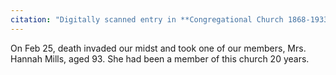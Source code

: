 ```yaml
---
citation: "Digitally scanned entry in **Congregational Church 1868-1933 Minutes of meetings and Membership**, used with permisson from Caroline Valley Community Church."
---
```

On Feb 25, death invaded our midst and took one of our members, Mrs. Hannah Mills, aged 93. She had been a member of this church 20 years. 